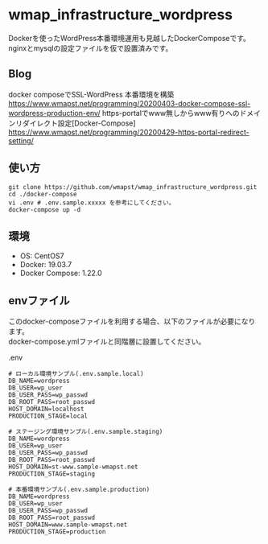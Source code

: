 # wmap_infrastructure_wordpress
Dockerを使ったWordPress本番環境運用も見越したDockerComposeです。  
nginxとmysqlの設定ファイルを仮で設置済みです。

## Blog
docker composeでSSL-WordPress 本番環境を構築
https://www.wmapst.net/programming/20200403-docker-compose-ssl-wordpress-production-env/
https-portalでwww無しからwww有りへのドメインリダイレクト設定[Docker-Compose]
https://www.wmapst.net/programming/20200429-https-portal-redirect-setting/

## 使い方
```
git clone https://github.com/wmapst/wmap_infrastructure_wordpress.git
cd ./docker-compose
vi .env # .env.sample.xxxxx を参考にしてください。
docker-compose up -d
```

## 環境
* OS: CentOS7
* Docker: 19.03.7
* Docker Compose: 1.22.0

## envファイル
このdocker-composeファイルを利用する場合、以下のファイルが必要になります。  
docker-compose.ymlファイルと同階層に設置してください。  

.env

```
# ローカル環境サンプル(.env.sample.local)
DB_NAME=wordpress
DB_USER=wp_user
DB_USER_PASS=wp_passwd
DB_ROOT_PASS=root_passwd
HOST_DOMAIN=localhost
PRODUCTION_STAGE=local
```
```
# ステージング環境サンプル(.env.sample.staging)
DB_NAME=wordpress
DB_USER=wp_user
DB_USER_PASS=wp_passwd
DB_ROOT_PASS=root_passwd
HOST_DOMAIN=st-www.sample-wmapst.net
PRODUCTION_STAGE=staging
```
```
# 本番環境サンプル(.env.sample.production)
DB_NAME=wordpress
DB_USER=wp_user
DB_USER_PASS=wp_passwd
DB_ROOT_PASS=root_passwd
HOST_DOMAIN=www.sample-wmapst.net
PRODUCTION_STAGE=production
```
